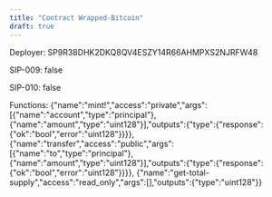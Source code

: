 ```yaml
---
title: "Contract Wrapped-Bitcoin"
draft: true
---
```

Deployer: SP9R38DHK2DKQ8QV4ESZY14R66AHMPXS2NJRFW48

SIP-009: false

SIP-010: false

Functions:
{"name":"mint!","access":"private","args":[{"name":"account","type":"principal"},{"name":"amount","type":"uint128"}],"outputs":{"type":{"response":{"ok":"bool","error":"uint128"}}}}, {"name":"transfer","access":"public","args":[{"name":"to","type":"principal"},{"name":"amount","type":"uint128"}],"outputs":{"type":{"response":{"ok":"bool","error":"uint128"}}}}, {"name":"get-total-supply","access":"read_only","args":[],"outputs":{"type":"uint128"}}
